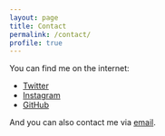 ```yaml
---
layout: page
title: Contact
permalink: /contact/
profile: true
---
```


You can find me on the internet:

- [Twitter](https://twitter.com/itsdnco)
- [Instagram](https://instagram.com/itsdn)
- [GitHub](https://github.com/itsdn)


And you can also contact me via [email](mailto:yo@itsdn.co).
